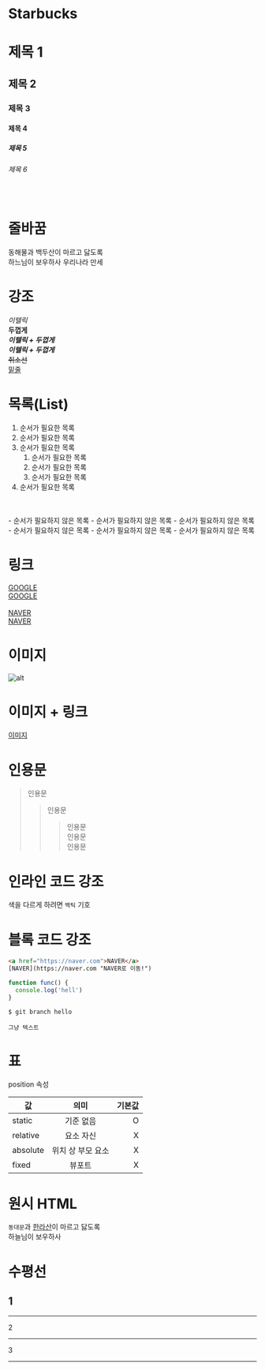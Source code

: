 # Starbucks

# 제목 1
## 제목 2
### 제목 3
#### 제목 4
##### 제목 5
###### 제목 6  
  
<br/>

# 줄바꿈
동해물과 백두산이 마르고 닳도록  
하느님이 보우하사 우리나라 만세

# 강조
_이텔릭_  
**두껍게**  
**_이텔릭 + 두껍게_**  
_**이텔릭 + 두껍게**_  
~~취소선~~  
<u>밑줄</u>


# 목록(List)
1. 순서가 필요한 목록
1. 순서가 필요한 목록
1. 순서가 필요한 목록
    1. 순서가 필요한 목록
    1. 순서가 필요한 목록
    1. 순서가 필요한 목록
1. 순서가 필요한 목록
<br/>
<br/>
- 순서가 필요하지 않은 목록
- 순서가 필요하지 않은 목록
- 순서가 필요하지 않은 목록
    - 순서가 필요하지 않은 목록
    - 순서가 필요하지 않은 목록
- 순서가 필요하지 않은 목록


# 링크
<a href="https://google.com">GOOGLE</a>  
[GOOGLE](https://google.com)
<br/>
<br/>
<a href="https://naver.com">NAVER</a>  
[NAVER](https://naver.com "NAVER로 이동!")

# 이미지
![alt](이미지주소)

# 이미지 + 링크
[이미지](주소)

# 인용문
> 인용문
>> 인용문
>>> 인용문  
>>> 인용문  
>>> 인용문

# 인라인 코드 강조
색을 다르게 하려면 `백틱` 기호

# 블록 코드 강조
```html 
<a href="https://naver.com">NAVER</a>  
[NAVER](https://naver.com "NAVER로 이동!")
```

```javascript
function func() {
  console.log('hell')
}
```

```bash
$ git branch hello
```

```plaintext
그냥 텍스트
```

# 표
position 속성

값 | 의미 | 기본값
--|:--:|--:
static | 기준 없음 | O
relative | 요소 자신 | X
absolute | 위치 상 부모 요소 | X
fixed | 뷰포트 | X


# 원시 HTML
`동대문`과 <u>한라산</u>이 마르고 닳도록<br />
하늘님이 보우하사

# 수평선
1  
---
---
2  
***  
3  
___  